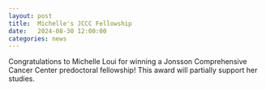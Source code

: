 ```yaml
---
layout: post
title:  Michelle's JCCC Fellowship
date:   2024-08-30 12:00:00
categories: news
---
```

Congratulations to Michelle Loui for winning a Jonsson Comprehensive Cancer Center predoctoral fellowship! This award will partially support her studies.